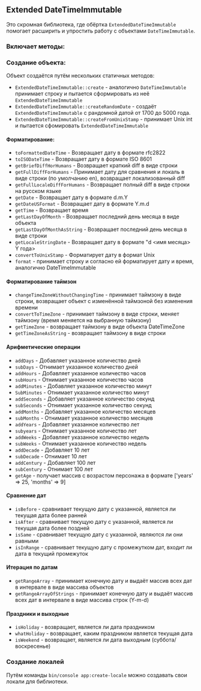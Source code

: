 ## Extended DateTimeImmutable
Это скромная библиотека, где обёртка `ExtendedDateTimeImmutable` помогает расширить и упростить работу с объектами `DateTimeImmutable`.

### Включает методы:

### Создание объекта:
Объект создаётся путём нескольких статичных методов:
- `ExtendedDateTimeImmutable::create` - аналогично `DateTimeImmutable` принимает строку и пытается сформировать из неё `ExtendedDateTimeImmutable`
- `ExtendedDateTimeImmutable::createRandomDate` - создаёт `ExtendedDateTimeImmutable` с рандомной датой от 1700 до 5000 года.
- `ExtendedDateTimeImmutable::createFromUnixStamp` - принимает Unix int и пытается сфомировать `ExtendedDateTimeImmutable` 

#### Форматирование:
- `toFormattedDateTime` - Возвращает дату в формате rfc2822
- `toISODateTime` - Возвращает дату в формате ISO 8601
- `getBriefDiffHorHumans` - Возвращает краткий diff в виде строки
- `getFullDiffForHumans` - Принимает дату для сравнения и локаль в виде строки (по умолчанию en), возвращает локализованный diff
- `getFullLocaleDiffForHumans` - Возвращает полный diff в виде строки на русском языке
- `getDate` - Возвращает дату в формате d.m.Y
- `getDateUSFormat` - Возвращает дату в формате Y.m.d
- `getTime` - Возвращает время
- `getLastDayOfMonth` - Возвращает последний день месяца в виде объекта
- `getLastDayOfMonthAsString` - Возвращает последний день месяца в виде строки
- `getLocaleStringDate` - Возвращает дату в формате "d <имя месяца> Y года>
- `convertToUnixStamp` - Форматирует дату в формат Unix
- `format` - принимает строку и согласно ей форматирует дату и время, аналогично DateTimeImmutable

#### Форматирование таймзон
- `changeTimeZoneWithoutChangingTime` - принимает таймзону в виде строки, возвращает объект с изменённой таймзоной без изменения времени
- `convertToTimeZone` - принимает таймзону в виде строки, меняет таймзону (время меняется на выбранную таймзону)
- `getTimeZone` - возвращает таймзону в виде объекта DateTimeZone
- `getTimeZoneAsString` - возвращает таймзону в виде строки

#### Арифметические операции
- `addDays` - Добавляет указанное количество дней
- `subDays` - Отнимает указанное количество дней
- `addHours` - Добавляет указанное количество часов
- `subHours` - Отнимает указанное количество часов
- `addMinutes` - Добавляет указанное количество минут
- `SubMinutes` - Отнимает указанное количество минут
- `addSeconds` - Добавляет указанное количество секунд
- `subSeconds` - Отнимает указанное количество секунд
- `addMonths` - Добавляет указанное количество месяцев
- `subMonths` - Отнимает указанное количество месяцев
- `addYears` - Добавляет указанное количество лет
- `subyears` - Отнимает указанное количество лет
- `addWeeks` - Добавляет указанное количество недель
- `subWeeks` - Отнимает указанное количество недель
- `addDecade` - Добавляет 10 лет
- `subDecade` - Отнимает 10 лет
- `addCentury` - Добавляет 100 лет
- `subCentury` - Отнимает 100 лет
- `getAge` - получает массив с возрастом персонажа в формате ['years' => 25, 'months' => 9]

#### Сравнение дат
- `isBefore` - сравнивает текущую дату с указанной, является ли текущая дата более ранней
- `isAfter` - сравнивает текущую дату с указанной, является ли текущая дата более поздней
- `isSame` - сравнивает текущую дату с указанной, являются ли они равными
- `isInRange` - сравнивает текущую дату с промежутком дат, входит ли дата в текущий промежуток

#### Итерация по датам
- `getRangeArray` - принимает конечную дату и выдаёт массив всех дат в интервале в виде массива объектов
- `getRangeArrayOfStrings` - принимает конечную дату и выдаёт массив всех дат в интервале в виде массива строк (Y-m-d)

#### Праздники и выходные
- `isHoliday` - возвращает, является ли дата праздником
- `whatHoliday` - возвращает, каким праздником является текущая дата
- `isWeekend` - возвращает, является ли дата выходным (суббота/воскресенье)

### Создание локалей
Путём команды `bin/console app:create-locale` можно создавать свои локали для библиотеки.